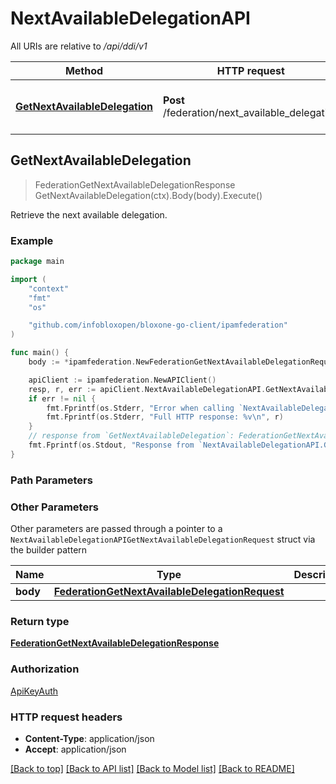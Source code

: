 # NextAvailableDelegationAPI

All URIs are relative to */api/ddi/v1*

Method | HTTP request | Description
------------- | ------------- | -------------
[**GetNextAvailableDelegation**](NextAvailableDelegationAPI.md#GetNextAvailableDelegation) | **Post** /federation/next_available_delegation | Retrieve the next available delegation.



## GetNextAvailableDelegation

> FederationGetNextAvailableDelegationResponse GetNextAvailableDelegation(ctx).Body(body).Execute()

Retrieve the next available delegation.



### Example

```go
package main

import (
	"context"
	"fmt"
	"os"

	"github.com/infobloxopen/bloxone-go-client/ipamfederation"
)

func main() {
	body := *ipamfederation.NewFederationGetNextAvailableDelegationRequest() // FederationGetNextAvailableDelegationRequest | 

	apiClient := ipamfederation.NewAPIClient()
	resp, r, err := apiClient.NextAvailableDelegationAPI.GetNextAvailableDelegation(context.Background()).Body(body).Execute()
	if err != nil {
		fmt.Fprintf(os.Stderr, "Error when calling `NextAvailableDelegationAPI.GetNextAvailableDelegation``: %v\n", err)
		fmt.Fprintf(os.Stderr, "Full HTTP response: %v\n", r)
	}
	// response from `GetNextAvailableDelegation`: FederationGetNextAvailableDelegationResponse
	fmt.Fprintf(os.Stdout, "Response from `NextAvailableDelegationAPI.GetNextAvailableDelegation`: %v\n", resp)
}
```

### Path Parameters



### Other Parameters

Other parameters are passed through a pointer to a `NextAvailableDelegationAPIGetNextAvailableDelegationRequest` struct via the builder pattern


Name | Type | Description  | Notes
------------- | ------------- | ------------- | -------------
**body** | [**FederationGetNextAvailableDelegationRequest**](FederationGetNextAvailableDelegationRequest.md) |  | 

### Return type

[**FederationGetNextAvailableDelegationResponse**](FederationGetNextAvailableDelegationResponse.md)

### Authorization

[ApiKeyAuth](../README.md#ApiKeyAuth)

### HTTP request headers

- **Content-Type**: application/json
- **Accept**: application/json

[[Back to top]](#) [[Back to API list]](../README.md#documentation-for-api-endpoints)
[[Back to Model list]](../README.md#documentation-for-models)
[[Back to README]](../README.md)


